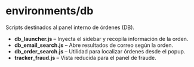 # environments/db

Scripts destinados al panel interno de órdenes (DB).

- **db_launcher.js** – Inyecta el sidebar y recopila información de la orden.
- **db_email_search.js** – Abre resultados de correo según la orden.
- **db_order_search.js** – Utilidad para localizar órdenes desde el popup.
- **tracker_fraud.js** – Vista reducida para el panel de fraude.
